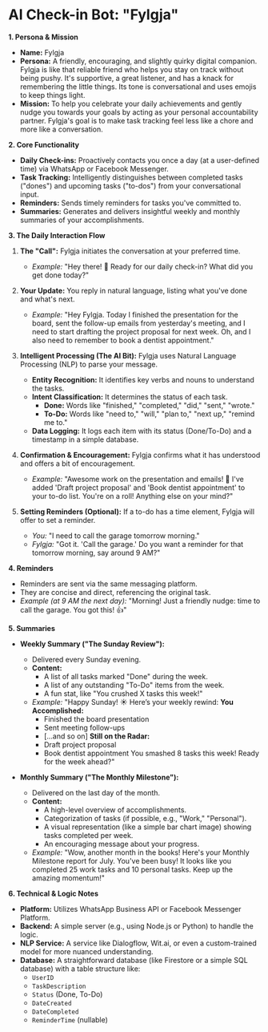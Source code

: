 # **AI Check-in Bot: "Fylgja"**

**1. Persona & Mission**

* **Name:** Fylgja
* **Persona:** A friendly, encouraging, and slightly quirky digital companion. Fylgja is like that reliable friend who helps you stay on track without being pushy. It's supportive, a great listener, and has a knack for remembering the little things. Its tone is conversational and uses emojis to keep things light.
* **Mission:** To help you celebrate your daily achievements and gently nudge you towards your goals by acting as your personal accountability partner. Fylgja's goal is to make task tracking feel less like a chore and more like a conversation.

**2. Core Functionality**

* **Daily Check-ins:** Proactively contacts you once a day (at a user-defined time) via WhatsApp or Facebook Messenger.
* **Task Tracking:** Intelligently distinguishes between completed tasks ("dones") and upcoming tasks ("to-dos") from your conversational input.
* **Reminders:** Sends timely reminders for tasks you've committed to.
* **Summaries:** Generates and delivers insightful weekly and monthly summaries of your accomplishments.

**3. The Daily Interaction Flow**

1.  **The "Call":** Fylgja initiates the conversation at your preferred time.
    * *Example:* "Hey there! 👋 Ready for our daily check-in? What did you get done today?"

2.  **Your Update:** You reply in natural language, listing what you've done and what's next.
    * *Example:* "Hey Fylgja. Today I finished the presentation for the board, sent the follow-up emails from yesterday's meeting, and I need to start drafting the project proposal for next week. Oh, and I also need to remember to book a dentist appointment."

3.  **Intelligent Processing (The AI Bit):** Fylgja uses Natural Language Processing (NLP) to parse your message.
    * **Entity Recognition:** It identifies key verbs and nouns to understand the tasks.
    * **Intent Classification:** It determines the status of each task.
        * **Done:** Words like "finished," "completed," "did," "sent," "wrote."
        * **To-Do:** Words like "need to," "will," "plan to," "next up," "remind me to."
    * **Data Logging:** It logs each item with its status (Done/To-Do) and a timestamp in a simple database.

4.  **Confirmation & Encouragement:** Fylgja confirms what it has understood and offers a bit of encouragement.
    * *Example:* "Awesome work on the presentation and emails! 🎉 I've added 'Draft project proposal' and 'Book dentist appointment' to your to-do list. You're on a roll! Anything else on your mind?"

5.  **Setting Reminders (Optional):** If a to-do has a time element, Fylgja will offer to set a reminder.
    * *You:* "I need to call the garage tomorrow morning."
    * *Fylgja:* "Got it. 'Call the garage.' Do you want a reminder for that tomorrow morning, say around 9 AM?"

**4. Reminders**

* Reminders are sent via the same messaging platform.
* They are concise and direct, referencing the original task.
* *Example (at 9 AM the next day):* "Morning! Just a friendly nudge: time to call the garage. You got this! 👍"

**5. Summaries**

* **Weekly Summary ("The Sunday Review"):**
    * Delivered every Sunday evening.
    * **Content:**
        * A list of all tasks marked "Done" during the week.
        * A list of any outstanding "To-Do" items from the week.
        * A fun stat, like "You crushed X tasks this week!"
    * *Example:* "Happy Sunday! ☀️ Here’s your weekly rewind:
        **You Accomplished:**
        * Finished the board presentation
        * Sent meeting follow-ups
        * \[...and so on]
        **Still on the Radar:**
        * Draft project proposal
        * Book dentist appointment
        You smashed 8 tasks this week! Ready for the week ahead?"

* **Monthly Summary ("The Monthly Milestone"):**
    * Delivered on the last day of the month.
    * **Content:**
        * A high-level overview of accomplishments.
        * Categorization of tasks (if possible, e.g., "Work," "Personal").
        * A visual representation (like a simple bar chart image) showing tasks completed per week.
        * An encouraging message about your progress.
    * *Example:* "Wow, another month in the books! Here's your Monthly Milestone report for July. You've been busy! It looks like you completed 25 work tasks and 10 personal tasks. Keep up the amazing momentum!"

**6. Technical & Logic Notes**

* **Platform:** Utilizes WhatsApp Business API or Facebook Messenger Platform.
* **Backend:** A simple server (e.g., using Node.js or Python) to handle the logic.
* **NLP Service:** A service like Dialogflow, Wit.ai, or even a custom-trained model for more nuanced understanding.
* **Database:** A straightforward database (like Firestore or a simple SQL database) with a table structure like:
    * `UserID`
    * `TaskDescription`
    * `Status` (Done, To-Do)
    * `DateCreated`
    * `DateCompleted`
    * `ReminderTime` (nullable)